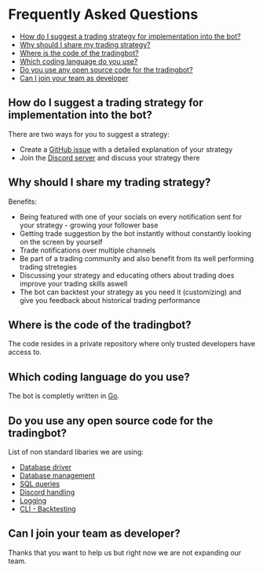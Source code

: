 # Frequently Asked Questions

- [How do I suggest a trading strategy for implementation into the bot?](#how-do-i-suggest-a-trading-strategy-for-implementation-into-the-bot)
- [Why should I share my trading strategy?](#why-should-i-share-my-trading-strategy)
- [Where is the code of the tradingbot?](#where-is-the-code-of-the-tradingbot)
- [Which coding language do you use?](#which-coding-language-do-you-use)
- [Do you use any open source code for the tradingbot?](#do-you-use-any-open-source-code-for-the-tradingbot)
- [Can I join your team as developer](#can-i-join-your-team-as-developer)

## How do I suggest a trading strategy for implementation into the bot?

There are two ways for you to suggest a strategy:

- Create a [GitHub issue](https://github.com/porqueoutai/argon/issues) with a detailed explanation of your strategy
- Join the [Discord server](https://discord.gg/kneWnuAsQv) and discuss your strategy there

## Why should I share my trading strategy?

Benefits:

- Being featured with one of your socials on every notification sent for your strategy - growing your follower base
- Getting trade suggestion by the bot instantly without constantly looking on the screen by yourself
- Trade notifications over multiple channels
- Be part of a trading community and also benefit from its well performing trading stretegies
- Discussing your strategy and educating others about trading does improve your trading skills aswell
- The bot can backtest your strategy as you need it (customizing) and give you feedback about historical trading performance

## Where is the code of the tradingbot?

The code resides in a private repository where only trusted developers have access to.

## Which coding language do you use?

The bot is completly written in [Go](https://go.dev).

## Do you use any open source code for the tradingbot?

List of non standard libaries we are using:

- [Database driver](https://github.com/jackc/pgx)
- [Database management](https://github.com/jmoiron/sqlx)
- [SQL queries](https://github.com/Masterminds/squirrel)
- [Discord handling](https://github.com/bwmarrin/discordgo)
- [Logging](https://github.com/rs/zerolog)
- [CLI - Backtesting](https://github.com/spf13/cobra)

## Can I join your team as developer?

Thanks that you want to help us but right now we are not expanding our team.
